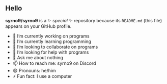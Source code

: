 ## Hello

**syrno9/syrno9** is a ✨ _special_ ✨ repository because its `README.md` (this file) appears on your GitHub profile.
- 🔭 I’m currently working on programs
- 🌱 I’m currently learning programming
- 👯 I’m looking to collaborate on programs 
- 🤔 I’m looking for help with programs 
- 💬 Ask me about nothing
- 📫 How to reach me: syrno9 on Discord
- 😄 Pronouns: he/him
- ⚡ Fun fact: I use a computer
